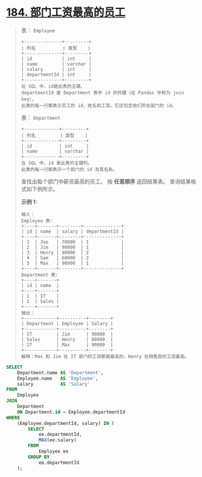 # [184. 部门工资最高的员工](https://leetcode.cn/problems/department-highest-salary/)



> 表： `Employee`
>
> ```
> +--------------+---------+
> | 列名          | 类型    |
> +--------------+---------+
> | id           | int     |
> | name         | varchar |
> | salary       | int     |
> | departmentId | int     |
> +--------------+---------+
> 在 SQL 中，id是此表的主键。
> departmentId 是 Department 表中 id 的外键（在 Pandas 中称为 join key）。
> 此表的每一行都表示员工的 id、姓名和工资。它还包含他们所在部门的 id。
> ```
>
>  
>
> 表： `Department`
>
> ```
> +-------------+---------+
> | 列名         | 类型    |
> +-------------+---------+
> | id          | int     |
> | name        | varchar |
> +-------------+---------+
> 在 SQL 中，id 是此表的主键列。
> 此表的每一行都表示一个部门的 id 及其名称。
> ```
>
>  
>
> 查找出每个部门中薪资最高的员工。
> 按 **任意顺序** 返回结果表。
> 查询结果格式如下例所示。
>
>  
>
> **示例 1:**
>
> ```
> 输入：
> Employee 表:
> +----+-------+--------+--------------+
> | id | name  | salary | departmentId |
> +----+-------+--------+--------------+
> | 1  | Joe   | 70000  | 1            |
> | 2  | Jim   | 90000  | 1            |
> | 3  | Henry | 80000  | 2            |
> | 4  | Sam   | 60000  | 2            |
> | 5  | Max   | 90000  | 1            |
> +----+-------+--------+--------------+
> Department 表:
> +----+-------+
> | id | name  |
> +----+-------+
> | 1  | IT    |
> | 2  | Sales |
> +----+-------+
> 输出：
> +------------+----------+--------+
> | Department | Employee | Salary |
> +------------+----------+--------+
> | IT         | Jim      | 90000  |
> | Sales      | Henry    | 80000  |
> | IT         | Max      | 90000  |
> +------------+----------+--------+
> 解释：Max 和 Jim 在 IT 部门的工资都是最高的，Henry 在销售部的工资最高。
> ```

```sql
SELECT 
    Department.name AS 'Department',
    Employee.name   AS 'Employee',
    salary          AS 'Salary'
FROM 
    Employee
JOIN 
    Department 
    ON Department.id = Employee.departmentId
WHERE 
    (Employee.departmentId, salary) IN (
        SELECT 
            ee.departmentId, 
            MAX(ee.salary)
        FROM 
            Employee ee
        GROUP BY 
            ee.departmentId
    );
```

